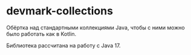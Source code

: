 # devmark-collections
Обёртка над стандартными коллекциями Java, чтобы с ними можно было работать как в Kotlin.

Библиотека рассчитана на работу с Java 17.
